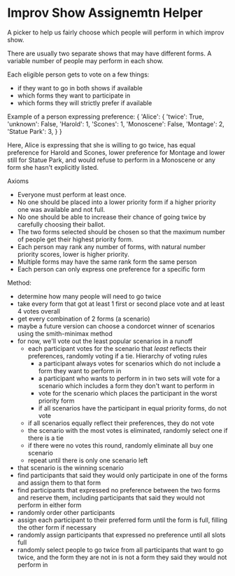 # Improv Show Assignemtn Helper
A picker to help us fairly choose which people will perform in which improv show.

There are usually two separate shows that may have different forms. A variable number of people may perform in each show.

Each eligible person gets to vote on a few things:
- if they want to go in both shows if available
- which forms they want to participate in
- which forms they will strictly prefer if available

Example of a person expressing preference:
{
  'Alice': {
    'twice': True,
    'unknown': False,
    'Harold': 1,
    'Scones': 1,
    'Monoscene': False,
    'Montage': 2,
    'Statue Park': 3,
  }
}

Here, Alice is expressing that she is willing to go twice, has equal preference for Harold and Scones, lower preference for Montage and lower still for Statue Park, and would refuse to perform in a Monoscene or any form she hasn't explicitly listed.

Axioms
- Everyone must perform at least once.
- No one should be placed into a lower priority form if a higher priority one was available and not full.
- No one should be able to increase their chance of going twice by carefully choosing their ballot.
- The two forms selected should be chosen so that the maximum number of people get their highest priority form.
- Each person may rank any number of forms, with natural number priority scores, lower is higher priority.
- Multiple forms may have the same rank form the same person
- Each person can only express one preference for a specific form

Method:
- determine how many people will need to go twice
- take every form that got at least 1 first or second place vote and at least 4 votes overall
- get every combination of 2 forms (a scenario)
- maybe a future version can choose a condorcet winner of scenarios using the smith-minimax method
- for now, we'll vote out the least popular scenarios in a runoff
  - each participant votes for the scenario that _least_ reflects their preferences, randomly voting if a tie. Hierarchy of voting rules
    - a participant always votes for scenarios which do not include a form they want to perform in
    - a participant who wants to perform in in two sets will vote for a scenario which includes a form they don't want to perform in
    - vote for the scenario which places the participant in the worst priority form
    - if all scenarios have the participant in equal priority forms, do not vote
  - if all scenarios equally reflect their preferences, they do not vote
  - the scenario with the most votes is eliminated, randomly select one if there is a tie
  - if there were no votes this round, randomly eliminate all buy one scenario
  - repeat until there is only one scenario left
- that scenario is the winning scenario
- find participants that said they would only participate in one of the forms and assign them to that form
- find participants that expressed no preference between the two forms and reserve them, including participants that said they would not perform in either form
- randomly order other participants
- assign each participant to their preferred form until the form is full, filling the other form if necessary
- randomly assign participants that expressed no preference until all slots full
- randomly select people to go twice from all participants that want to go twice, and the form they are not in is not a form they said they would not perform in
